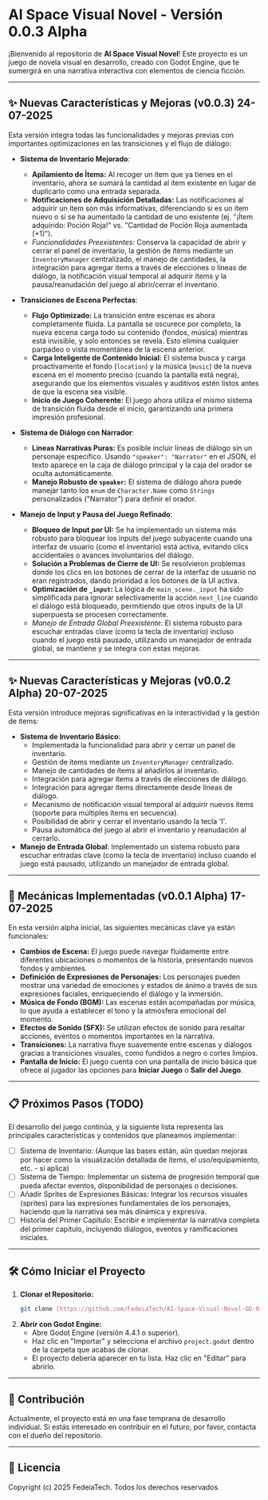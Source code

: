 # AI Space Visual Novel - Versión 0.0.3 Alpha

¡Bienvenido al repositorio de **AI Space Visual Novel**! Este proyecto es un juego de novela visual en desarrollo, creado con Godot Engine, que te sumergirá en una narrativa interactiva con elementos de ciencia ficción.

---

## ✨ Nuevas Características y Mejoras (v0.0.3) 24-07-2025

Esta versión integra todas las funcionalidades y mejoras previas con importantes optimizaciones en las transiciones y el flujo de diálogo:

* **Sistema de Inventario Mejorado**:
    * **Apilamiento de Ítems:** Al recoger un ítem que ya tienes en el inventario, ahora se sumará la cantidad al ítem existente en lugar de duplicarlo como una entrada separada.
    * **Notificaciones de Adquisición Detalladas:** Las notificaciones al adquirir un ítem son más informativas, diferenciando si es un ítem nuevo o si se ha aumentado la cantidad de uno existente (ej. "¡Ítem adquirido: Poción Roja!" vs. "Cantidad de Poción Roja aumentada (+1)").
    * *Funcionalidades Preexistentes*: Conserva la capacidad de abrir y cerrar el panel de inventario, la gestión de ítems mediante un `InventoryManager` centralizado, el manejo de cantidades, la integración para agregar ítems a través de elecciones o líneas de diálogo, la notificación visual temporal al adquirir ítems y la pausa/reanudación del juego al abrir/cerrar el inventario.

* **Transiciones de Escena Perfectas**:
    * **Flujo Optimizado:** La transición entre escenas es ahora completamente fluida. La pantalla se oscurece por completo, la nueva escena carga todo su contenido (fondos, música) mientras está invisible, y solo entonces se revela. Esto elimina cualquier parpadeo o vista momentánea de la escena anterior.
    * **Carga Inteligente de Contenido Inicial:** El sistema busca y carga proactivamente el fondo (`location`) y la música (`music`) de la nueva escena en el momento preciso (cuando la pantalla está negra), asegurando que los elementos visuales y auditivos estén listos antes de que la escena sea visible.
    * **Inicio de Juego Coherente:** El juego ahora utiliza el mismo sistema de transición fluida desde el inicio, garantizando una primera impresión profesional.

* **Sistema de Diálogo con Narrador**:
    * **Líneas Narrativas Puras:** Es posible incluir líneas de diálogo sin un personaje específico. Usando `"speaker": "Narrator"` en el JSON, el texto aparece en la caja de diálogo principal y la caja del orador se oculta automáticamente.
    * **Manejo Robusto de `speaker`:** El sistema de diálogo ahora puede manejar tanto los `enum` de `Character.Name` como `Strings` personalizados ("Narrator") para definir el orador.

* **Manejo de Input y Pausa del Juego Refinado**:
    * **Bloqueo de Input por UI:** Se ha implementado un sistema más robusto para bloquear los inputs del juego subyacente cuando una interfaz de usuario (como el inventario) está activa, evitando clics accidentales o avances involuntarios del diálogo.
    * **Solución a Problemas de Cierre de UI:** Se resolvieron problemas donde los clics en los botones de cerrar de la interfaz de usuario no eran registrados, dando prioridad a los botones de la UI activa.
    * **Optimización de `_input`:** La lógica de `main_scene._input` ha sido simplificada para ignorar selectivamente la acción `next_line` cuando el diálogo está bloqueado, permitiendo que otros inputs de la UI superpuesta se procesen correctamente.
    * *Manejo de Entrada Global Preexistente*: El sistema robusto para escuchar entradas clave (como la tecla de inventario) incluso cuando el juego está pausado, utilizando un manejador de entrada global, se mantiene y se integra con estas mejoras.

---

## ✨ Nuevas Características y Mejoras (v0.0.2 Alpha) 20-07-2025

Esta versión introduce mejoras significativas en la interactividad y la gestión de ítems:

* **Sistema de Inventario Básico**:
    * Implementada la funcionalidad para abrir y cerrar un panel de inventario.
    * Gestión de ítems mediante un `InventoryManager` centralizado.
    * Manejo de cantidades de ítems al añadirlos al inventario.
    * Integración para agregar ítems a través de elecciones de diálogo.
    * Integración para agregar ítems directamente desde líneas de diálogo.
    * Mecanismo de notificación visual temporal al adquirir nuevos ítems (soporte para múltiples ítems en secuencia).
    * Posibilidad de abrir y cerrar el inventario usando la tecla 'I'.
    * Pausa automática del juego al abrir el inventario y reanudación al cerrarlo.
* **Manejo de Entrada Global**: Implementado un sistema robusto para escuchar entradas clave (como la tecla de inventario) incluso cuando el juego está pausado, utilizando un manejador de entrada global.

---

## 🚀 Mecánicas Implementadas (v0.0.1 Alpha) 17-07-2025

En esta versión alpha inicial, las siguientes mecánicas clave ya están funcionales:

* **Cambios de Escena:** El juego puede navegar fluidamente entre diferentes ubicaciones o momentos de la historia, presentando nuevos fondos y ambientes.
* **Definición de Expresiones de Personajes:** Los personajes pueden mostrar una variedad de emociones y estados de ánimo a través de sus expresiones faciales, enriqueciendo el diálogo y la inmersión.
* **Música de Fondo (BGM):** Las escenas están acompañadas por música, lo que ayuda a establecer el tono y la atmósfera emocional del momento.
* **Efectos de Sonido (SFX):** Se utilizan efectos de sonido para resaltar acciones, eventos o momentos importantes en la narrativa.
* **Transiciones:** La narrativa fluye suavemente entre escenas y diálogos gracias a transiciones visuales, como fundidos a negro o cortes limpios.
* **Pantalla de Inicio:** El juego cuenta con una pantalla de inicio básica que ofrece al jugador las opciones para **Iniciar Juego** o **Salir del Juego**.

---

## 📋 Próximos Pasos (TODO)

El desarrollo del juego continúa, y la siguiente lista representa las principales características y contenidos que planeamos implementar:

* [ ] Sistema de Inventario: (Aunque las bases están, aún quedan mejoras por hacer como la visualización detallada de ítems, el uso/equipamiento, etc. - si aplica)
* [ ] Sistema de Tiempo: Implementar un sistema de progresión temporal que pueda afectar eventos, disponibilidad de personajes o decisiones.
* [ ] Añadir Sprites de Expresiones Básicas: Integrar los recursos visuales (sprites) para las expresiones fundamentales de los personajes, haciendo que la narrativa sea más dinámica y expresiva.
* [ ] Historia del Primer Capítulo: Escribir e implementar la narrativa completa del primer capítulo, incluyendo diálogos, eventos y ramificaciones iniciales.

---

## 🛠️ Cómo Iniciar el Proyecto

1.  **Clonar el Repositorio:**
    ```bash
    git clone [https://github.com/FedeiaTech/AI-Space-Visual-Novel-GD-0.0.1.git](https://github.com/FedeiaTech/AI-Space-Visual-Novel-GD-0.0.1.git)
    ```
2.  **Abrir con Godot Engine:**
    * Abre Godot Engine (versión 4.4.1 o superior).
    * Haz clic en "Importar" y selecciona el archivo `project.godot` dentro de la carpeta que acabas de clonar.
    * El proyecto debería aparecer en tu lista. Haz clic en "Editar" para abrirlo.

---

## 🤝 Contribución

Actualmente, el proyecto está en una fase temprana de desarrollo individual. Si estás interesado en contribuir en el futuro, por favor, contacta con el dueño del repositorio.

---

## 📄 Licencia

Copyright (c) 2025 FedeiaTech. Todos los derechos reservados.
